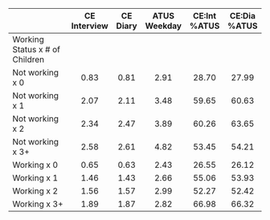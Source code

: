 
|                      | CE<br>Interview |  CE<br>Diary | ATUS<br>Weekday | CE:Int<br>%ATUS | CE:Dia<br>%ATUS |
| -------------------- | :----------: | :----------: | :----------: | :----------: | :----------: |
| Working Status x # of Children |              |              |              |              |              |
| Not working x 0      |         0.83 |         0.81 |         2.91 |        28.70 |        27.99 |
| Not working x 1      |         2.07 |         2.11 |         3.48 |        59.65 |        60.63 |
| Not working x 2      |         2.34 |         2.47 |         3.89 |        60.26 |        63.65 |
| Not working x 3+     |         2.58 |         2.61 |         4.82 |        53.45 |        54.21 |
| Working x 0          |         0.65 |         0.63 |         2.43 |        26.55 |        26.12 |
| Working x 1          |         1.46 |         1.43 |         2.66 |        55.06 |        53.93 |
| Working x 2          |         1.56 |         1.57 |         2.99 |        52.27 |        52.42 |
| Working x 3+         |         1.89 |         1.87 |         2.82 |        66.98 |        66.32 |


